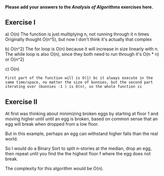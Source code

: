 #### Please add your answers to the ***Analysis of  Algorithms*** exercises here.

## Exercise I

a)  O(n)
    The function is just multiplying n,
    not running through it n times
    Originally thought O(n^5), but now I don't think it's actually that complex


b)  O(n^2)
    The for loop is O(n) because it will increase in size linearly with n. The while loop is also O(n),
    since they both need to run through it's O(n * n) or O(n^2)


c)  O(n)

    First part of the function will is O(1) bc it always execute in the same time/space, no matter the size of bunnies, but the second part iterating over (bunnies -1 ) is O(n), so the whole function is

## Exercise II

At first was thinking about minimizing broken eggs by starting at floor 1 and moving higher until until an egg is broken, based on common sense that an egg will break when dropped from a low floor.

But in this example, perhaps an egg can withstand higher falls than the real world.

So I would do a Binary Sort to split n-stories at the median, drop an egg, then repeat until you find the the highest floor f where the egg does not break.

The complexity for this algorithm would be O(n).
